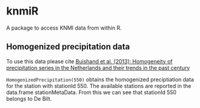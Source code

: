 # knmiR

A package to access KNMI data from within R.

## Homogenized precipitation data
To use this data please cite [Buishand et al. (2013): Homogeneity of precipitation series in the Netherlands and their trends in the past century](http://onlinelibrary.wiley.com/doi/10.1002/joc.3471/abstract)

`HomogenizedPrecipitation(550)` obtains the homogenized preciptiation data for the station with stationId 550. The available stations are reported in the data.frame stationMetaData. From this we can see that stationId 550 belongs to De Bilt. 
